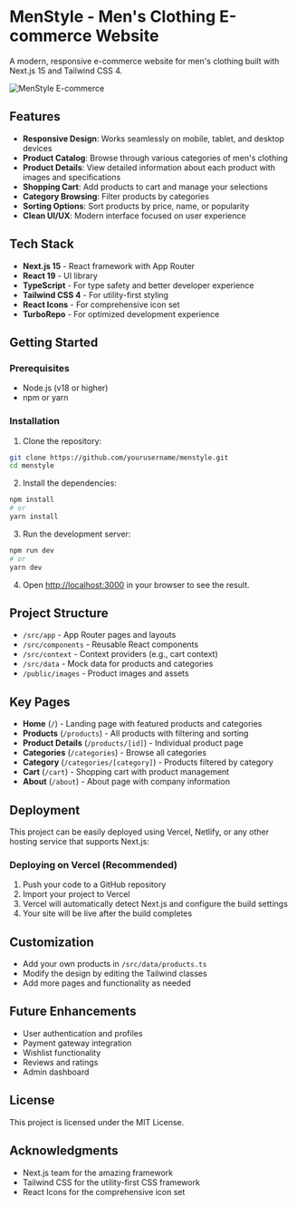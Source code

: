 # MenStyle - Men's Clothing E-commerce Website

A modern, responsive e-commerce website for men's clothing built with Next.js 15 and Tailwind CSS 4.

![MenStyle E-commerce](https://via.placeholder.com/800x400?text=MenStyle+E-commerce)

## Features

- **Responsive Design**: Works seamlessly on mobile, tablet, and desktop devices
- **Product Catalog**: Browse through various categories of men's clothing
- **Product Details**: View detailed information about each product with images and specifications
- **Shopping Cart**: Add products to cart and manage your selections
- **Category Browsing**: Filter products by categories
- **Sorting Options**: Sort products by price, name, or popularity
- **Clean UI/UX**: Modern interface focused on user experience

## Tech Stack

- **Next.js 15** - React framework with App Router
- **React 19** - UI library
- **TypeScript** - For type safety and better developer experience
- **Tailwind CSS 4** - For utility-first styling
- **React Icons** - For comprehensive icon set
- **TurboRepo** - For optimized development experience

## Getting Started

### Prerequisites

- Node.js (v18 or higher)
- npm or yarn

### Installation

1. Clone the repository:
```bash
git clone https://github.com/yourusername/menstyle.git
cd menstyle
```

2. Install the dependencies:
```bash
npm install
# or
yarn install
```

3. Run the development server:
```bash
npm run dev
# or
yarn dev
```

4. Open [http://localhost:3000](http://localhost:3000) in your browser to see the result.

## Project Structure

- `/src/app` - App Router pages and layouts
- `/src/components` - Reusable React components
- `/src/context` - Context providers (e.g., cart context)
- `/src/data` - Mock data for products and categories
- `/public/images` - Product images and assets

## Key Pages

- **Home** (`/`) - Landing page with featured products and categories
- **Products** (`/products`) - All products with filtering and sorting
- **Product Details** (`/products/[id]`) - Individual product page
- **Categories** (`/categories`) - Browse all categories
- **Category** (`/categories/[category]`) - Products filtered by category
- **Cart** (`/cart`) - Shopping cart with product management
- **About** (`/about`) - About page with company information

## Deployment

This project can be easily deployed using Vercel, Netlify, or any other hosting service that supports Next.js:

### Deploying on Vercel (Recommended)

1. Push your code to a GitHub repository
2. Import your project to Vercel
3. Vercel will automatically detect Next.js and configure the build settings
4. Your site will be live after the build completes

## Customization

- Add your own products in `/src/data/products.ts`
- Modify the design by editing the Tailwind classes
- Add more pages and functionality as needed

## Future Enhancements

- User authentication and profiles
- Payment gateway integration
- Wishlist functionality
- Reviews and ratings
- Admin dashboard

## License

This project is licensed under the MIT License.

## Acknowledgments

- Next.js team for the amazing framework
- Tailwind CSS for the utility-first CSS framework
- React Icons for the comprehensive icon set
